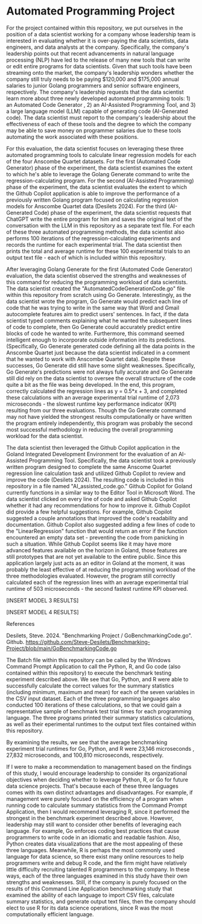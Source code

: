 # Automated Programming Project

For the project contained within this repository, we put ourselves in the position of a data scientist working for a company whose leadership team is interested in evaluating whether it is over-paying the data scientists, data engineers, and data analysts at the company.  Specifically, the company's leadership points out that recent advancements in natural language processing (NLP) have led to the release of many new tools that can write or edit entire programs for data scientists.  Given that such tools have been streaming onto the market, the company's leadership wonders whether the company still truly needs to be paying $120,000 and $175,000 annual salaries to junior Golang programmers and senior software engineers, respectively.  The company's leadership requests that the data scientist learn more about three newly developed automated programming tools: 1) an Automated Code Generator , 2) an AI-Assisted Programming Tool, and 3) a large language model (LLM) capable of generating code (AI-Generated code). The data scientist must report to the company's leadership about the effectiveness of each of these tools and the degree to which the company may be able to save money on programmer salaries due to these tools automating the work associated with these positions.

For this evaluation, the data scientist focuses on leveraging these three automated programming tools to calculate linear regression models for each of the four Anscombe Quartet datasets.  For the first (Automated Code Generator) phase of the experiment, the data scientist examines the extent to which he's able to leverage the Golang Generate command to write the regression-calculating program.  For the second (AI-Assisted Programming) phase of the experiment, the data scientist evaluates the extent to which the Github Copilot application is able to improve the performance of a previously written Golang program focused on calculating regression models for Anscombe Quartet data (Desilets 2024).  For the third (AI-Generated Code) phase of the experiment, the data scientist requests that ChatGPT write the entire program for him and saves the original text of the conversation with the LLM in this repository as a separate text file. For each of these three automated programming methods, the data scientist also performs 100 iterations of the regression-calculating experiments and records the runtime for each experimental trial.  The data scientist then prints the total and average runtime for these 100 experimental trials to an output text file - each of which is included within this repository.

After leveraging Golang Generate for the first (Automated Code Generator) evaluation,  the data scientist observed the strengths and weaknesses of this command for reducing the programming workload of data scientists.  The data scientist created the "AutomatedCodeGenerationCode.go" file within this repository from scratch using Go Generate.  Interestingly, as the data scientist wrote the program, Go Generate would predict each line of code that he was trying to write in the same way that Word and Gmail autocomplete features aim to predict users' sentences.  In fact, if the data scientist typed comments explaining what he wanted the subsequent lines of code to complete, then Go Generate could accurately predict entire blocks of code he wanted to write. Furthermore, this command seemed intelligent enough to incorporate outside information into its predictions.  (Specifically, Go Generate generated code defining all the data points in the Anscombe Quartet just because the data scientist indicated in a comment that he wanted to work with Anscombe Quartet data). Despite these successes, Go Generate did still have some slight weaknesses.  Specifically, Go Generate's predictions were not always fully accurate and Go Generate still did rely on the data scientist to oversee the overall structure of the code quite a bit as the file was being developed.  In the end, this program, correctly calculated the regression lines as y = 0.5*x + 3, and completed these calculations with an average experimental trial runtime of 2,073 microseconds - the slowest runtime key performance indicator (KPI) resulting from our three evaluations.  Though the Go Generate command may not have yielded the strongest results computationally or have written the program entirely independently, this program was probably the second most successful methodology in reducing the overall programming workload for the data scientist.

The data scientist then leveraged the Github Copilot application in the Goland Integrated Development Environment for the evaluation of an AI-Assisted Programming Tool.  Specifically, the data scientist took a previously written program designed to complete the same Anscome Quartet regression line calculation task and utilized Github Copilot to review and improve the code (Desilets 2024). The resulting code is included in this repository in a file named "AI_assisted_code.go."  Github Copilot for Goland currently functions in a similar way to the Editor Tool in Microsoft Word.  The data scientist clicked on every line of code and asked Github Copilot whether it had any recommendations for how to improve it.  Github Copilot did provide a few helpful suggestions. For example, Github Copilot suggested a couple annotations that improved the code's readability and documentation.  Github Copilot also suggested adding a few lines of code to the "LinearRegression" function that would return an error if the function encountered an empty data set - preventing the code from panicking in such a situation.  While Github Copilot seems like it may have more advanced features available on the horizon in Goland, those features are still prototypes that are not yet available to the entire public. Since this application largely just acts as an editor in Goland at the moment, it was probably the least effective of at reducing the programming workload of the three methodologies evaluated. However, the program still correctly calculated each of the regression lines with an average experimental trial runtime of 503 microseconds - the second fastest runtime KPI observed.

[INSERT MODEL 3 RESULTS]

[INSERT MODEL 4 RESULTS]


References

Desilets, Steve. 2024. "Benchmarking Project / GoBenchmarkingCode.go". Github. https://github.com/Steve-Desilets/Benchmarking-Project/blob/main/GoBenchmarkingCode.go 


The Batch file within this repository can be called by the Windows Command Prompt Application to call the Python, R, and Go code (also contained within this repository) to execute the benchmark testing experiment described above.  We see that Go, Python, and R were able to successfully calculate the correct values for the summary statistics (including minimum, maximum and mean) for each of the seven variables in the CSV input dataset.  Each of the three programming languages also conducted 100 iterations of these calculations, so that we could gain a representative sample of benchmark test trial times for each programming language.  The three programs printed their summary statistics calculations, as well as their eperimental runtimes to the output text files contained within this repository.

By examining the results, we see that the average benchmarking experiment trial runtimes for Go, Python, and R were 23,146 microseconds , 27,832 microseconds, and 100,810 microseconds, respectively.

If I were to make a recommendation to management based on the findings of this study, I would encourage leadership to consider its organizational objectives when deciding whether to leverage Python, R, or Go for future data science projects.  That's because each of these three languages comes with its own distinct advantages and disadvantages.  For example, if management were purely focused on the efficiency of a program when running code to calculate summary statistics from the Command Prompt Application, then I would recommend leveraging R, since it performed the strongest in the benchmark experiment described above.  However, leadership may still want to consider other benefits of leveraging each language.  For example, Go enforces coding best practices that cause programmers to write code in an idiomatic and readable fashion.  Also, Python creates data visualizations that are the most appealing of these three languages.  Meanwhile, R is perhaps the most commonly used language for data science, so there exist many online resources to help programmers write and debug R code, and the firm might have relatively little difficulty recruiting talented R programmers to the company.  In these ways, each of the three languages examined in this study have their own strengths and weaknesses.  Still, if the company is purely focused on the results of this Command Line Application benchmarking study that examined the ability of each language to import CSV files, calculate summary statistics, and generate output text files, then the company should elect to use R for its data science operations, since R was the most computationally efficient language.
